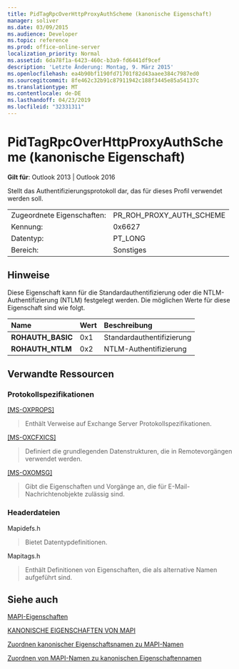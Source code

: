 ```yaml
---
title: PidTagRpcOverHttpProxyAuthScheme (kanonische Eigenschaft)
manager: soliver
ms.date: 03/09/2015
ms.audience: Developer
ms.topic: reference
ms.prod: office-online-server
localization_priority: Normal
ms.assetid: 6da78f1a-6423-460c-b3a9-fd6441df9cef
description: 'Letzte Änderung: Montag, 9. März 2015'
ms.openlocfilehash: ea4b90bf1190fd71701f82d43aaee384c7987ed0
ms.sourcegitcommit: 8fe462c32b91c87911942c188f3445e85a54137c
ms.translationtype: MT
ms.contentlocale: de-DE
ms.lasthandoff: 04/23/2019
ms.locfileid: "32331311"
---
```

# <a name="pidtagrpcoverhttpproxyauthscheme-canonical-property"></a>PidTagRpcOverHttpProxyAuthScheme (kanonische Eigenschaft)

  
  
**Gilt für**: Outlook 2013 | Outlook 2016 
  
Stellt das Authentifizierungsprotokoll dar, das für dieses Profil verwendet werden soll.
  
|||
|:-----|:-----|
|Zugeordnete Eigenschaften:  <br/> |PR_ROH_PROXY_AUTH_SCHEME  <br/> |
|Kennung:  <br/> |0x6627  <br/> |
|Datentyp:  <br/> |PT_LONG  <br/> |
|Bereich:  <br/> |Sonstiges  <br/> |
   
## <a name="remarks"></a>Hinweise

Diese Eigenschaft kann für die Standardauthentifizierung oder die NTLM-Authentifizierung (NTLM) festgelegt werden. Die möglichen Werte für diese Eigenschaft sind wie folgt.
  
|**Name**|**Wert**|**Beschreibung**|
|:-----|:-----|:-----|
|**ROHAUTH_BASIC** <br/> |0x1  <br/> |Standardauthentifizierung  <br/> |
|**ROHAUTH_NTLM** <br/> |0x2  <br/> |NTLM-Authentifizierung  <br/> |
   
## <a name="related-resources"></a>Verwandte Ressourcen

### <a name="protocol-specifications"></a>Protokollspezifikationen

[[MS-OXPROPS]](https://msdn.microsoft.com/library/f6ab1613-aefe-447d-a49c-18217230b148%28Office.15%29.aspx)
  
> Enthält Verweise auf Exchange Server Protokollspezifikationen.
    
[[MS-OXCFXICS]](https://msdn.microsoft.com/library/b9752f3d-d50d-44b8-9e6b-608a117c8532%28Office.15%29.aspx)
  
> Definiert die grundlegenden Datenstrukturen, die in Remotevorgängen verwendet werden.
    
[[MS-OXOMSG]](https://msdn.microsoft.com/library/daa9120f-f325-4afb-a738-28f91049ab3c%28Office.15%29.aspx)
  
> Gibt die Eigenschaften und Vorgänge an, die für E-Mail-Nachrichtenobjekte zulässig sind.
    
### <a name="header-files"></a>Headerdateien

Mapidefs.h
  
> Bietet Datentypdefinitionen.
    
Mapitags.h
  
> Enthält Definitionen von Eigenschaften, die als alternative Namen aufgeführt sind.
    
## <a name="see-also"></a>Siehe auch



[MAPI-Eigenschaften](mapi-properties.md)
  
[KANONISCHE EIGENSCHAFTEN VON MAPI](mapi-canonical-properties.md)
  
[Zuordnen kanonischer Eigenschaftsnamen zu MAPI-Namen](mapping-canonical-property-names-to-mapi-names.md)
  
[Zuordnen von MAPI-Namen zu kanonischen Eigenschaftennamen](mapping-mapi-names-to-canonical-property-names.md)

